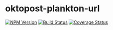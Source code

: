 # oktopost-plankton-url


[![NPM Version](https://img.shields.io/npm/v/oktopost-plankton-url.svg)](https://www.npmjs.com/package/oktopost-plankton-url)
[![Build Status](https://travis-ci.org/Oktopost/plankton-url.svg?branch=master)](https://travis-ci.org/Oktopost/plankton-url)
[![Coverage Status](https://coveralls.io/repos/github/Oktopost/plankton-url/badge.svg?branch=master)](https://coveralls.io/github/Oktopost/plankton-url?branch=master)
